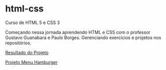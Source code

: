 # html-css
 Curso de HTML 5 e CSS 3

Começando nessa jornada aprendendo HTML e CSS com o professor Gustavo Guanabara e Paulo Borges. Gerenciando exercícios e projetos nos repositórios.

<a href="https://rafatrujillo.github.io/html-css/desafios/d010/vendovideo.html">Resultado do Projeto</a>

<a href="https://rafatrujillo.github.io/html-css/exercicios/ex026/mq005/index.html">Projeto Menu Hamburger</a>